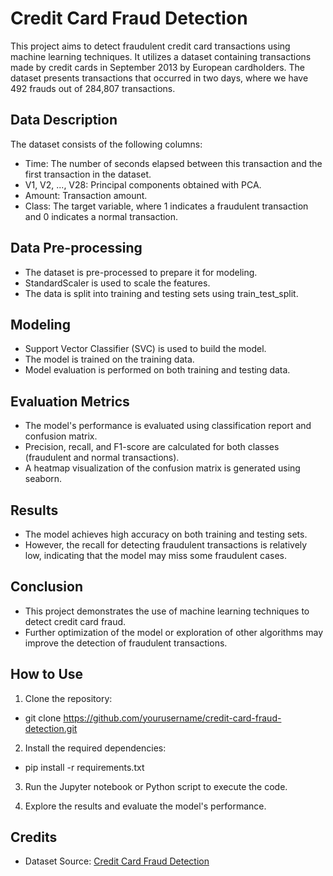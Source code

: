# Credit Card Fraud Detection

This project aims to detect fraudulent credit card transactions using machine learning techniques. It utilizes a dataset containing transactions made by credit cards in September 2013 by European cardholders. The dataset presents transactions that occurred in two days, where we have 492 frauds out of 284,807 transactions.

## Data Description

The dataset consists of the following columns:

- Time: The number of seconds elapsed between this transaction and the first transaction in the dataset.
- V1, V2, ..., V28: Principal components obtained with PCA.
- Amount: Transaction amount.
- Class: The target variable, where 1 indicates a fraudulent transaction and 0 indicates a normal transaction.

## Data Pre-processing

- The dataset is pre-processed to prepare it for modeling.
- StandardScaler is used to scale the features.
- The data is split into training and testing sets using train_test_split.

## Modeling

- Support Vector Classifier (SVC) is used to build the model.
- The model is trained on the training data.
- Model evaluation is performed on both training and testing data.

## Evaluation Metrics

- The model's performance is evaluated using classification report and confusion matrix.
- Precision, recall, and F1-score are calculated for both classes (fraudulent and normal transactions).
- A heatmap visualization of the confusion matrix is generated using seaborn.

## Results

- The model achieves high accuracy on both training and testing sets.
- However, the recall for detecting fraudulent transactions is relatively low, indicating that the model may miss some fraudulent cases.

## Conclusion

- This project demonstrates the use of machine learning techniques to detect credit card fraud.
- Further optimization of the model or exploration of other algorithms may improve the detection of fraudulent transactions.

## How to Use

1. Clone the repository:
  - git clone https://github.com/yourusername/credit-card-fraud-detection.git

2. Install the required dependencies:
  - pip install -r requirements.txt

3. Run the Jupyter notebook or Python script to execute the code.

4. Explore the results and evaluate the model's performance.

## Credits

- Dataset Source: [Credit Card Fraud Detection](https://www.kaggle.com/mlg-ulb/creditcardfraud)



  
